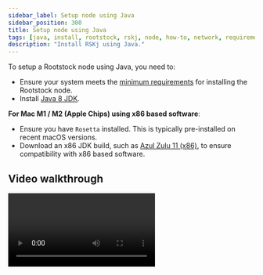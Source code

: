 ```yaml
---
sidebar_label: Setup node using Java
sidebar_position: 300
title: Setup node using Java
tags: [java, install, rootstock, rskj, node, how-to, network, requirements, mainnet, jar]
description: "Install RSKj using Java."
---
```


To setup a Rootstock node using Java, you need to:

- Ensure your system meets the [minimum requirements](/node-operators/setup/requirements/) for installing the Rootstock node.
- Install [Java 8 JDK](https://www.java.com/download/).

**For Mac M1 / M2 (Apple Chips) using x86 based software**:
- Ensure you have `Rosetta` installed. This is typically pre-installed on recent macOS versions.
- Download an x86 JDK build, such as [Azul Zulu 11 (x86)](https://www.azul.com/downloads/?version=java-11-lts&os=macos&package=jdk), to ensure compatibility with x86 based software.

## Video walkthrough

<Video url="https://www.youtube-nocookie.com/embed/TxpS6WhxUiU?cc_load_policy=1" thumbnail="/img/thumbnails/install-node-java-thumbnail.png" />

## Install the node using a JAR file

### Download and Setup

1. **Download the JAR**: Download the Fat JAR or Uber JAR from [RSKj releases](https://github.com/rsksmart/rskj/releases), or compile it [reproducibly](https://github.com/rsksmart/rskj/wiki/Reproducible-Build).

2. **Create Directory**: Create a directory for the node.
```jsx
    mkdir rskj-node-jar
    cd ~/rskj-node-jar
```
3. **Move the JAR**: Move or copy the just downloaded jar file to your directory.
```jsx
    mv ~/Downloads/rskj-core-5.4.0-FINGERROOT-all.jar SHA256SUMS.asc /Users/{user}/rskj-node-jar/
```

### Configuration
1. **Create Config Directory**: Create another directory inside `~/rskj-node-jar/config`
```jsx
    mkdir config
```
2. **Download Config File**: Get `node.conf` from [here](https://github.com/rsksmart/rif-relay/blob/main/docker/node.conf).
3. **Move Config File**: Move the `node.conf` file to the `config` directory.

### Run the Node

<Tabs>
  <TabItem value="1" label="Linux, Mac OSX" default>
    ```shell
        java -cp <PATH-TO-THE-RSKJ-JAR> co.rsk.Start
    ```
  </TabItem>
  <TabItem value="2" label="Windows">
    ```shell
        java -cp <PATH-TO-THE-RSKJ-JAR> co.rsk.Start
    ```
  </TabItem>
</Tabs>

:::tip[Tip]

Replace `<PATH-TO-THE-RSKJ-JAR>` with the actual path to your JAR file. For example, `C:/RskjCode/rskj-core-6.0.0-ARROWHEAD-all.jar`.
:::

## Using Import Sync

Instead of the default synchronization, you can use import sync to import a pre-synchronized database from a trusted origin, which is significantly faster.

<Tabs>
  <TabItem value="3" label="Linux, Mac OSX" default>
    ```shell
        java -cp <PATH-TO-THE-RSKJ-JAR> co.rsk.Start --import
    ```
  </TabItem>
  <TabItem value="4" label="Windows">
    ```shell
        java -cp <PATH-TO-THE-RSKJ-JAR> co.rsk.Start --import
    ```
  </TabItem>
</Tabs>

### Resolving memory issues

**Memory Issues?** If you encounter memory errors and meet the [minimum hardware requirements](/node-operators/setup/requirements/), consider using `-Xmx4G` flag to allocate more memory as shown below:

<Tabs>
  <TabItem value="5" label="Linux, Mac OSX" default>
    ```shell
        $ java -Xmx4G -cp <PATH-TO-THE-RSKJ-JAR> co.rsk.Start --import
    ```
  </TabItem>
  <TabItem value="6" label="Windows">
    ```shell
       C:\> java -Xmx4G -cp <PATH-TO-THE-RSKJ-JAR> co.rsk.Start --import
    ```
  </TabItem>
</Tabs>

:::tip[Tip]

Replace `<PATH-TO-THE-RSKJ-JAR>` with your JAR file path. For configuration details, see [`database.import` setting](/node-operators/setup/configuration/reference#databaseimport).
:::

## Check the RPC

:::info[Info]

After starting the node, if there's no output, it's running correctly. 
:::

1. To confirm, open a new console tab (it is important you do not close this tab or interrupt the process) and test the node's RPC server. A sample cURL request:

<Tabs>
  <TabItem value="7" label="Linux, Mac OSX" default>
     ```shell
        curl http://localhost:4444 -s -X POST -H "Content-Type: application/json" --data '{"jsonrpc":"2.0","method":"web3_clientVersion","params":[],"id":67}'
    ```
  </TabItem>
  <TabItem value="8" label="Windows">
    ```shell
        curl http://localhost:4444 -s -X POST -H "Content-Type: application/json" --data '{"jsonrpc":"2.0","method":"web3_clientVersion","params":[],"id":67}'
    ```
  </TabItem>
</Tabs>

Output:

```shell
    {"jsonrpc":"2.0","id":67,"result":"RskJ/5.3.0/Mac OS X/Java1.8/ARROWHEAD-202f1c5"}
```

2. To check the block number:

<Tabs>
  <TabItem value="9" label="Linux, Mac OSX" default>
     ```shell
        curl -X POST http://localhost:4444/ -H "Content-Type: application/json" --data '{"jsonrpc":"2.0", "method":"eth_blockNumber","params":[],"id":1}'
    ```
  </TabItem>
  <TabItem value="10" label="Windows">
    ```windows-command-prompt
        curl -X POST http://localhost:4444/ -H "Content-Type: application/json" --data '{"jsonrpc":"2.0", "method":"eth_blockNumber","params":[],"id":1}'
    ```
  </TabItem>
</Tabs>

Output:
```jsx
    {"jsonrpc":"2.0","id":1,"result":"0x0"}
```

:::success[Success]
Now, you have successfully setup a Rootstock node using the jar file.
The `result` property represents the latest synced block in hexadecimal.
:::

## Switching networks

To change networks on the RSKj node, use the following commands:

- Mainnet
    ```bash
    java -cp <PATH-TO-THE-RSKJ-FATJAR> co.rsk.Start
    ```
- Testnet
    ```bash
    java -cp <PATH-TO-THE-RSKJ-FATJAR> co.rsk.Start --testnet
    ```
- Regtest
    ```bash
    java -cp <PATH-TO-THE-RSKJ-FATJAR> co.rsk.Start --regtest
    ```

:::info[Info]
Replace `<PATH-TO-THE-RSKJ-FATJAR>` with the actual path to your jar file. For example: `C:/RskjCode/rskj-core-6.0.0-ARROWHEAD-all.jar`.
:::